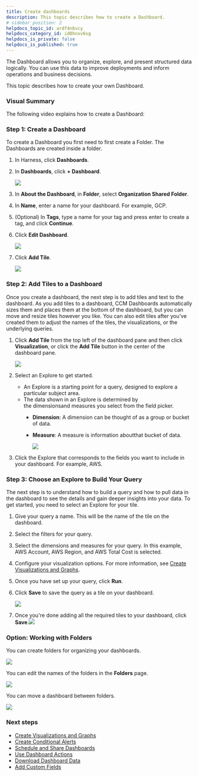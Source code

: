 ```yaml
---
title: Create dashboards
description: This topic describes how to create a Dashboard.
# sidebar_position: 2
helpdocs_topic_id: ardf4nbvcy
helpdocs_category_id: id0hnxv6sg
helpdocs_is_private: false
helpdocs_is_published: true
---
```


The Dashboard allows you to organize, explore, and present structured data logically. You can use this data to improve deployments and inform operations and business decisions.

This topic describes how to create your own Dashboard.

### Visual Summary

The following video explains how to create a Dashboard:

### Step 1: Create a Dashboard

To create a Dashboard you first need to first create a Folder. The Dashboards are created inside a folder.

1. In Harness, click **Dashboards**.
2. In **Dashboards**, click **+ Dashboard**.
   
   ![](./static/create-dashboards-06.png)

3. In **About the Dashboard**, in **Folder**, select **Organization Shared Folder**.
4. In **Name**, enter a name for your dashboard. For example, GCP.
5. (Optional) In **Tags**, type a name for your tag and press enter to create a tag, and click **Continue**.
6. Click **Edit Dashboard**.
   
   ![](./static/create-dashboards-07.png)
   
7.  Click **Add Tile**.
   
    ![](./static/create-dashboards-08.png)

### Step 2: Add Tiles to a Dashboard

Once you create a dashboard, the next step is to add tiles and text to the dashboard. As you add tiles to a dashboard, CCM Dashboards automatically sizes them and places them at the bottom of the dashboard, but you can move and resize tiles however you like. You can also edit tiles after you’ve created them to adjust the names of the tiles, the visualizations, or the underlying queries.

1. Click **Add Tile** from the top left of the dashboard pane and then click **Visualization**, or click the **Add Tile** button in the center of the dashboard pane.
   
   ![](./static/create-dashboards-09.png)
   
2. Select an Explore to get started.
	* An Explore is a starting point for a query, designed to explore a particular subject area.
	* The data shown in an Explore is determined by the dimensionsand measures you select from the field picker.
		+ **Dimension**: A dimension can be thought of as a group or bucket of data.
		+ **Measure**: A measure is information aboutthat bucket of data.
  
          ![](./static/create-dashboards-10.png)
  
3. Click the Explore that corresponds to the fields you want to include in your dashboard. For example, AWS.

### Step 3: Choose an Explore to Build Your Query

The next step is to understand how to build a query and how to pull data in the dashboard to see the details and gain deeper insights into your data. To get started, you need to select an Explore for your tile.

1. Give your query a name. This will be the name of the tile on the dashboard.
2. Select the filters for your query.
3. Select the dimensions and measures for your query. In this example, AWS Account, AWS Region, and AWS Total Cost is selected.
4. Configure your visualization options. For more information, see [Create Visualizations and Graphs](create-visualizations-and-graphs.md).
5. Once you have set up your query, click **Run**.
6. Click **Save** to save the query as a tile on your dashboard.
   
   ![](./static/create-dashboards-11.png)
   
7.  Once you're done adding all the required tiles to your dashboard, click **Save**.![](./static/create-dashboards-12.png)

### Option: Working with Folders

You can create folders for organizing your dashboards.

![](./static/create-dashboards-13.png)

You can edit the names of the folders in the **Folders** page. 

![](./static/create-dashboards-14.png)

You can move a dashboard between folders.

![](./static/create-dashboards-15.png)

### Next steps

* [Create Visualizations and Graphs](create-visualizations-and-graphs.md)
* [Create Conditional Alerts](create-conditional-alerts.md)
* [Schedule and Share Dashboards](share-dashboards.md)
* [Use Dashboard Actions](use-dashboard-actions.md)
* [Download Dashboard Data](download-dashboard-data.md)
* [Add Custom Fields](add-custom-fields.md)

